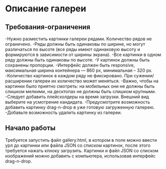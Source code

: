 # Описание галереи
## Требования-ограничения
-Нужно разместить картинки галереи рядами. Количество рядов не ограничено.
-Ряды должны быть одинаковы по ширине, но могут различаться по высоте (все ряды имеют одинаковую высоту и формируются в зависимости от ширины экрана). 
-Все картинки в одном ряду должны быть одинаковы по высоте.
-У картинок должны быть сохранены пропорции.
-Интерфейс должен быть responsive, максимальная ширина контейнера — 860 px, минимальная – 320 px.
-Количество картинок в каждом ряду не фиксировано. При сужении/расширении галереи их количество может меняться. 
-Важно, чтобы на картинки было приятно смотреть: на мобильных они не должны быть слишком мелкими, на десктопах не должны быть слишком крупными.
-Следует добавить плейсхолдеры на время загрузки. Внешний вид выберите на усмотрение кандидата.
-Предусмотрите  возможность добавить картинку drag-n-drop в уже готовую загруженную галерею.
-Добавьте возможность удалить картинку из галереи.
## Начало работы
Требуется запустить файл gallery.html, в котором в поле можно ввести урл до картинки или файла JSON со списком картинок, после этого требуется нажать кпноку загрузить.
Картинки и файл JSON со списком изображений можно добавить с компьютера, использовав интерфейс drag-n-drop.


